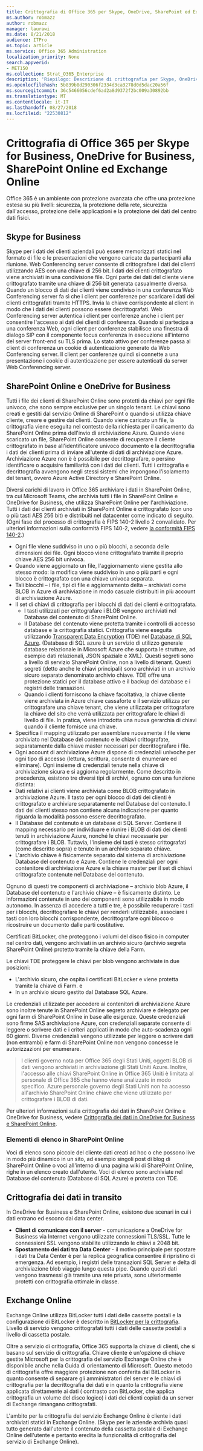 ```yaml
---
title: Crittografia di Office 365 per Skype, OneDrive, SharePoint ed Exchange
ms.author: robmazz
author: robmazz
manager: laurawi
ms.date: 8/21/2018
audience: ITPro
ms.topic: article
ms.service: Office 365 Administration
localization_priority: None
search.appverid:
- MET150
ms.collection: Strat_O365_Enterprise
description: 'Riepilogo: Descrizione di crittografia per Skype, OneDrive, SharePoint ed Exchange Online.'
ms.openlocfilehash: 5b839b8d290306f2334d3ca3278d0d5dac20a56f
ms.sourcegitcommit: 36c5466056cdef6ad2a8d9372f2bc009a30892bb
ms.translationtype: MT
ms.contentlocale: it-IT
ms.lasthandoff: 08/27/2018
ms.locfileid: "22530812"
---
```

# <a name="office-365-encryption-for-skype-for-business-onedrive-for-business-sharepoint-online-and-exchange-online"></a>Crittografia di Office 365 per Skype for Business, OneDrive for Business, SharePoint Online ed Exchange Online

Office 365 è un ambiente con protezione avanzata che offre una protezione estesa su più livelli: sicurezza, la protezione della rete, sicurezza dall'accesso, protezione delle applicazioni e la protezione dei dati del centro dati fisici.

## <a name="skype-for-business"></a>Skype for Business
Skype per i dati dei clienti aziendali può essere memorizzati statici nel formato di file o le presentazioni che vengono caricate da partecipanti alla riunione. Web Conferencing server consente di crittografare i dati dei clienti utilizzando AES con una chiave di 256 bit. I dati dei clienti crittografato viene archiviati in una condivisione file. Ogni parte dei dati del cliente viene crittografato tramite una chiave di 256 bit generata casualmente diversa. Quando un blocco di dati dei clienti viene condiviso in una conferenza Web Conferencing server fa sì che i client per conferenze per scaricare i dati dei clienti crittografati tramite HTTPS. Invia la chiave corrispondente al client in modo che i dati dei clienti possono essere decrittografati. Web Conferencing server autentica i client per conferenze anche i client per consentire l'accesso ai dati dei clienti di conferenza. Quando si partecipa a una conferenza Web, ogni client per conferenze stabilisce una finestra di dialogo SIP con il componente focus conferenza in esecuzione all'interno del server front-end su TLS prima. Lo stato attivo per conferenze passa al client di conferenza un cookie di autenticazione generato da Web Conferencing server. Il client per conferenze quindi si connette a una presentazione i cookie di autenticazione per essere autenticati da server Web Conferencing server.

## <a name="sharepoint-online-and-onedrive-for-business"></a>SharePoint Online e OneDrive for Business
Tutti i file dei clienti di SharePoint Online sono protetti da chiavi per ogni file univoco, che sono sempre esclusive per un singolo tenant. Le chiavi sono creati e gestiti dal servizio Online di SharePoint o quando si utilizza chiave cliente, creare e gestire dai clienti. Quando viene caricato un file, la crittografia viene eseguita nel contesto della richiesta per il caricamento da SharePoint Online prima dell'invio di archiviazione Azure. Quando viene scaricato un file, SharePoint Online consente di recuperare il cliente crittografato in base all'identificatore univoco documento e la decrittografia i dati dei clienti prima di inviare all'utente di dati di archiviazione Azure. Archiviazione Azure non è è possibile per decrittografare, o persino identificare o acquisire familiarità con i dati dei clienti. Tutti i crittografia e decrittografia avvengono negli stessi sistemi che impongono l'isolamento del tenant, ovvero Azure Active Directory e SharePoint Online.

Diversi carichi di lavoro in Office 365 archiviare i dati in SharePoint Online, tra cui Microsoft Teams, che archivia tutti i file in SharePoint Online e OneDrive for Business, che utilizza SharePoint Online per l'archiviazione. Tutti i dati dei clienti archiviati in SharePoint Online è crittografato (con uno o più tasti AES 256 bit) e distribuiti nel datacenter come indicato di seguito. (Ogni fase del processo di crittografia è FIPS 140-2 livello 2 convalidato. Per ulteriori informazioni sulla conformità FIPS 140-2, vedere [la conformità FIPS 140-2](https://docs.microsoft.com/previous-versions/sql/sql-server-2008-r2/bb326611(v=sql.105)).)
- Ogni file viene suddiviso in uno o più blocchi, a seconda delle dimensioni dei file. Ogni blocco viene crittografato tramite il proprio chiave AES 256 bit univoca.
- Quando viene aggiornato un file, l'aggiornamento viene gestita allo stesso modo: la modifica viene suddiviso in uno o più parti e ogni blocco è crittografato con una chiave univoca separata.
- Tali blocchi – i file, tipi di file e aggiornamento delta – archiviati come BLOB in Azure di archiviazione in modo casuale distribuiti in più account di archiviazione Azure. 
- Il set di chiavi di crittografia per i blocchi di dati dei clienti è crittografata.
   - I tasti utilizzati per crittografare i BLOB vengono archiviati nel Database del contenuto di SharePoint Online.
   - Il Database del contenuto viene protetta tramite i controlli di accesso database e la crittografia statici. Crittografia viene eseguita utilizzando [Transparent Data Encryption](https://docs.microsoft.com/sql/relational-databases/security/encryption/transparent-data-encryption-tde) (TDE) nel [Database di SQL Azure](https://docs.microsoft.com/azure/sql-database/sql-database-technical-overview). (Database di SQL azure è un servizio di utilizzo generale database relazionale in Microsoft Azure che supporta le strutture, ad esempio dati relazionali, JSON spaziale e XML). Questi segreti sono a livello di servizio SharePoint Online, non a livello di tenant. Questi segreti (detto anche le chiavi principali) sono archiviati in un archivio sicuro separato denominato archivio chiave. TDE offre una protezione statici per il database attivo e il backup dei database e i registri delle transazioni. 
   - Quando i clienti forniscono la chiave facoltativa, la chiave cliente viene archiviata in Azure chiave cassaforte e il servizio utilizza per crittografare una chiave tenant, che viene utilizzata per crittografare la chiave del sito che verrà utilizzata per crittografare le chiavi di livello di file. In pratica, viene introdotta una nuova gerarchia di chiavi quando il cliente fornisce una chiave.
- Specifica il mapping utilizzato per assemblare nuovamente il file viene archiviato nel Database del contenuto e le chiavi crittografate, separatamente dalla chiave master necessari per decrittografare i file.
- Ogni account di archiviazione Azure dispone di credenziali univoche per ogni tipo di accesso (lettura, scrittura, consente di enumerare ed eliminare). Ogni insieme di credenziali tenute nella chiave di archiviazione sicura e si aggiorna regolarmente. Come descritto in precedenza, esistono tre diversi tipi di archivi, ognuno con una funzione distinta:
- Dati relativi ai clienti viene archiviata come BLOB crittografato in archiviazione Azure. Il tasto per ogni blocco di dati dei clienti è crittografato e archiviare separatamente nel Database del contenuto. I dati dei clienti stesso non contiene alcuna indicazione per quanto riguarda la modalità possono essere decrittografato.
- Il Database del contenuto è un database di SQL Server. Contiene il mapping necessario per individuare e riunire i BLOB di dati dei clienti tenuti in archiviazione Azure, nonché le chiavi necessarie per crittografare i BLOB. Tuttavia, l'insieme dei tasti è stesso crittografati (come descritto sopra) e tenute in un archivio separato chiave.
- L'archivio chiave è fisicamente separato dal sistema di archiviazione Database del contenuto e Azure. Contiene le credenziali per ogni contenitore di archiviazione Azure e la chiave master per il set di chiavi crittografate contenute nel Database del contenuto.

Ognuno di questi tre componenti di archiviazione – archivio blob Azure, il Database del contenuto e l'archivio chiave – è fisicamente distinto. Le informazioni contenute in uno dei componenti sono utilizzabile in modo autonomo. In assenza di accedere a tutti e tre, è possibile recuperare i tasti per i blocchi, decrittografare le chiavi per renderli utilizzabile, associare i tasti con loro blocchi corrispondente, decrittografare ogni blocco o ricostruire un documento dalle parti costitutive.

Certificati BitLocker, che proteggono i volumi del disco fisico in computer nel centro dati, vengono archiviati in un archivio sicuro (archivio segreta SharePoint Online) protetto tramite la chiave della Farm.

Le chiavi TDE proteggere le chiavi per blob vengono archiviate in due posizioni:
- L'archivio sicuro, che ospita i certificati BitLocker e viene protetta tramite la chiave di Farm. e
- In un archivio sicuro gestito dal Database SQL Azure.

Le credenziali utilizzate per accedere ai contenitori di archiviazione Azure sono inoltre tenute in SharePoint Online segreto archiviare e delegato per ogni farm di SharePoint Online in base alle esigenze. Queste credenziali sono firme SAS archiviazione Azure, con credenziali separate consente di leggere o scrivere dati e i criteri applicati in modo che auto-scadenza ogni 60 giorni. Diverse credenziali vengono utilizzate per leggere o scrivere dati (non entrambi) e farm di SharePoint Online non vengono concesse le autorizzazioni per enumerare.

> I clienti governo nota per Office 365 degli Stati Uniti, oggetti BLOB di dati vengono archiviati in archiviazione gli Stati Uniti Azure. Inoltre, l'accesso alle chiavi SharePoint Online in Office 365 Uniti è limitata al personale di Office 365 che hanno viene analizzato in modo specifico. Azure personale governo degli Stati Uniti non ha accesso all'archivio SharePoint Online chiave che viene utilizzato per crittografare i BLOB di dati.

Per ulteriori informazioni sulla crittografia dei dati in SharePoint Online e OneDrive for Business, vedere [Crittografia dei dati in OneDrive for Business e SharePoint Online](https://technet.microsoft.com/en-us/library/dn905447.aspx).

### <a name="list-items-in-sharepoint-online"></a>Elementi di elenco in SharePoint Online
Voci di elenco sono piccole del cliente dati creati ad hoc o che possono live in modo più dinamico in un sito, ad esempio singoli post di blog di SharePoint Online o voci all'interno di una pagina wiki di SharePoint Online, righe in un elenco creato dall'utente. Voci di elenco sono archiviate nel Database del contenuto (Database di SQL Azure) e protetta con TDE.

## <a name="encryption-of-data-in-transit"></a>Crittografia dei dati in transito
In OneDrive for Business e SharePoint Online, esistono due scenari in cui i dati entrano ed escono dai data center.
- **Client di comunicare con il server** - comunicazione a OneDrive for Business via Internet vengono utilizzate connessioni TLS/SSL. Tutte le connessioni SSL vengono stabilite utilizzando le chiavi a 2048 bit.
- **Spostamento dei dati tra Data Center** - il motivo principale per spostare i dati tra Data Center è per la replica geografica consentire il ripristino di emergenza. Ad esempio, i registri delle transazioni SQL Server e delta di archiviazione blob viaggio lungo questa pipe. Quando questi dati vengono trasmessi già tramite una rete privata, sono ulteriormente protetti con crittografia ottimale in classe.


## <a name="exchange-online"></a>Exchange Online
Exchange Online utilizza BitLocker tutti i dati delle cassette postali e la configurazione di BitLocker è descritto in [BitLocker per la crittografia](office-365-bitlocker-and-distributed-key-manager-for-encryption.md). Livello di servizio vengono crittografati tutti i dati delle cassette postali a livello di cassetta postale. 

Oltre a servizio di crittografia, Office 365 supporta la chiave di clienti, che si basano sul servizio di crittografia. Chiave cliente è un'opzione di chiave gestite Microsoft per la crittografia del servizio Exchange Online che è disponibile anche nella Guida di orientamento di Microsoft. Questo metodo di crittografia offre maggiore protezione non conferita dal BitLocker in quanto consente di separare gli amministratori del server e le chiavi di crittografia per la decrittografia dei dati e in quanto la crittografia viene applicata direttamente ai dati ( contrasto con BitLocker, che applica crittografia un volume del disco logico) i dati dei clienti copiati da un server di Exchange rimangano crittografati.

L'ambito per la crittografia del servizio Exchange Online è cliente i dati archiviati statici in Exchange Online. (Skype per le aziende archivia quasi tutto generato dall'utente il contenuto della cassetta postale di Exchange Online dell'utente e pertanto eredita la funzionalità di crittografia del servizio di Exchange Online).
